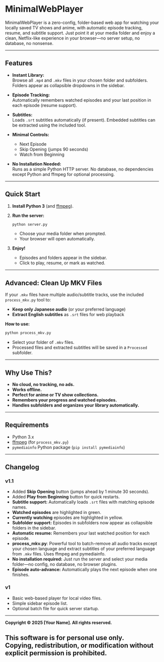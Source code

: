 # MinimalWebPlayer

MinimalWebPlayer is a zero-config, folder-based web app for watching your locally saved TV shows and anime, with automatic episode tracking, resume, and subtitle support. Just point it at your media folder and enjoy a clean, Netflix-like experience in your browser—no server setup, no database, no nonsense.

---

## Features

- **Instant Library:**  
  Browse all `.mp4` and `.mkv` files in your chosen folder and subfolders. Folders appear as collapsible dropdowns in the sidebar.

- **Episode Tracking:**  
  Automatically remembers watched episodes and your last position in each episode (resume support).

- **Subtitles:**  
  Loads `.srt` subtitles automatically (if present). Embedded subtitles can be extracted using the included tool.

- **Minimal Controls:**  
  - Next Episode  
  - Skip Opening (jumps 90 seconds)  
  - Watch from Beginning

- **No Installation Needed:**  
  Runs as a simple Python HTTP server. No database, no dependencies except Python and ffmpeg for optional processing.

---

## Quick Start

1. **Install Python 3** (and [ffmpeg](https://ffmpeg.org/)).
2. **Run the server:**
   ```sh
   python server.py
   ```
   - Choose your media folder when prompted.
   - Your browser will open automatically.

3. **Enjoy!**  
   - Episodes and folders appear in the sidebar.
   - Click to play, resume, or mark as watched.

---

## Advanced: Clean Up MKV Files

If your `.mkv` files have multiple audio/subtitle tracks, use the included `process_mkv.py` tool to:

- **Keep only Japanese audio** (or your preferred language)
- **Extract English subtitles** as `.srt` files for web playback

**How to use:**
```sh
python process_mkv.py
```
- Select your folder of `.mkv` files.
- Processed files and extracted subtitles will be saved in a `Processed` subfolder.

---

## Why Use This?

- **No cloud, no tracking, no ads.**
- **Works offline.**
- **Perfect for anime or TV show collections.**
- **Remembers your progress and watched episodes.**
- **Handles subfolders and organizes your library automatically.**

---

## Requirements

- Python 3.x
- [ffmpeg](https://ffmpeg.org/) (for `process_mkv.py`)
- `pymediainfo` Python package (`pip install pymediainfo`)

---

## Changelog

### v1.1
- Added **Skip Opening** button (jumps ahead by 1 minute 30 seconds).
- Added **Play from Beginning** button for quick restarts.
- **Subtitle support:** Automatically loads `.srt` files with matching episode names.
- **Watched episodes** are highlighted in green.
- **Currently watching** episodes are highlighted in yellow.
- **Subfolder support:** Episodes in subfolders now appear as collapsible folders in the sidebar.
- **Automatic resume:** Remembers your last watched position for each episode.
- **process_mkv.py**: Powerful tool to batch-remove all audio tracks except your chosen language and extract subtitles of your preferred language from `.mkv` files. Uses ffmpeg and pymediainfo.
- **No installation required:** Just run the server and select your media folder—no config, no database, no browser plugins.
- **Episode auto-advance:** Automatically plays the next episode when one finishes.

### v1
- Basic web-based player for local video files.
- Simple sidebar episode list.
- Optional batch file for quick server startup.

---
**Copyright © 2025 [Your Name]. All rights reserved.**

This software is for personal use only.  
Copying, redistribution, or modification without explicit permission is prohibited.
---